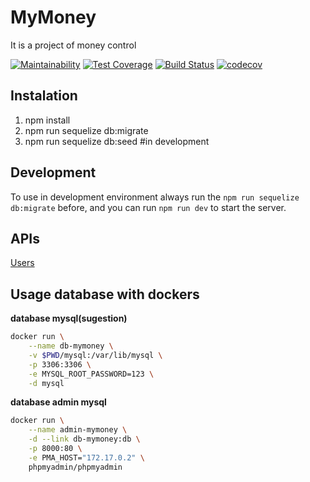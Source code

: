 # MyMoney

It is a project of money control

[![Maintainability](https://api.codeclimate.com/v1/badges/a4125a26d0c9b7019652/maintainability)](https://codeclimate.com/github/davidcostadev/mymoney/maintainability)
[![Test Coverage](https://api.codeclimate.com/v1/badges/a4125a26d0c9b7019652/test_coverage)](https://codeclimate.com/github/davidcostadev/mymoney/test_coverage)
[![Build Status](https://travis-ci.org/davidcostadev/mymoney.svg?branch=master)](https://travis-ci.org/davidcostadev/mymoney)
[![codecov](https://codecov.io/gh/davidcostadev/mymoney/branch/master/graph/badge.svg)](https://codecov.io/gh/davidcostadev/mymoney)

## Instalation

1. npm install
2. npm run sequelize db:migrate
3. npm run sequelize db:seed #in development

## Development

To use in development environment always run the `npm run sequelize db:migrate` before, and you can
run `npm run dev` to start the server.

## APIs 

[Users](docs/users.md)

## Usage database with dockers 


**database mysql(sugestion)**

```bash
docker run \
    --name db-mymoney \
    -v $PWD/mysql:/var/lib/mysql \
    -p 3306:3306 \
    -e MYSQL_ROOT_PASSWORD=123 \
    -d mysql
```

**database admin mysql**

```bash
docker run \
    --name admin-mymoney \
    -d --link db-mymoney:db \
    -p 8000:80 \
    -e PMA_HOST="172.17.0.2" \
    phpmyadmin/phpmyadmin
```
